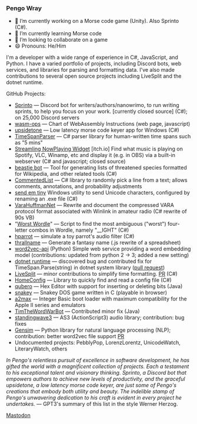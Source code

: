 ### Pengo Wray

- 🔭 I’m currently working on a Morse code game (Unity). Also Sprinto (C#).
- 🌱 I’m currently learning Morse code
- 👯 I’m looking to collaborate on a game
- 😄 Pronouns: He/Him

I'm a developer with a wide range of experience in C#, JavaScript, and Python. I have a varied portfolio of projects, including Discord bots, web services, and libraries for parsing and formatting data. I've also made contributions to several open source projects including LiveSplit and the dotnet runtime.

GitHub Projects: 

- [Sprinto](https://github.com/pengowray/sprinto/wiki) — Discord bot for writers/authors/nanowrimo, to run writing sprints, to help you focus on your work. [currently closed source] (C#); on 25,000 Discord servers
- [wasm-ops](https://pengowray.github.io/wasm-ops/) — Chart of WebAssembly Instructions (web page, javascript)
- [upsidetone](https://github.com/pengowray/upsidetone) — Low latency morse code keyer app for Windows (C#)
- [TimeSpanParser](https://github.com/pengowray/TimeSpanParser) — C# parser library for human-written time spans such as "5 mins"
- [Streamling NowPlaying Widget](https://pengowray.itch.io/streamling) [itch.io] Find what music is playing on Spotify, VLC, Winamp, etc and display it (e.g. in OBS) via a built-in webserver (C# and javascript; closed source)
- [beastie bot](https://github.com/pengowray/beastiebot) — Tool for generating lists of threatened species formatted for Wikipedia, and other related tools (C#)
- [CommentedList](https://github.com/pengowray/CommentedList) — C# library to randomly pick a line from a text; allows comments, annotations, and probability adjustments
- [send em tiny](https://github.com/pengowray/sendemtiny) Windows utility to send Unicode characters, configured by renaming an .exe file (C#) 
- [VaraHuffmanNet](https://github.com/pengowray/VaraHuffmanNet) — Rewrite and document the compressed VARA protocol format associated with Winlink in amateur radio (C# rewrite of 90s VB)
- "[Worst Wordle](https://github.com/pengowray/WorstWordle)" — Script to find the most ambiguous ("worst") four-letter combos in Wordle, namely "__IGHT" (C#)
- [hparrot](https://github.com/pengowray/hparrot) — simulate a toy parrot's audio filter (C#)
- [thrallname](https://github.com/pengowray/thrallname) — Generate a fantasy name (.js rewrite of a spreadsheet)
- [word2vec-api](https://github.com/pengowray/word2vec-api) (Python) Simple web service providing a word embedding model (contributions: updated from python 2 → 3; added a new setting)
- [dotnet runtime](https://github.com/dotnet/runtime) — discovered bug and contributed fix for TimeSpan.Parse(string) in dotnet system library ([pull request](https://github.com/dotnet/coreclr/pull/21077))
- [LiveSplit](https://github.com/LiveSplit/LiveSplit) — minor contributions to simplify time formatting. [PR](https://github.com/LiveSplit/LiveSplit/pull/1457) (C#)
- [HomeConfig](https://github.com/pengowray/homeconfig) — Library to quickly find and read a config file (C#)
- [qubero](https://github.com/pengowray/qubero) — Hex Editor with support for inserting or deleting bits (Java)
- [snakey](https://pengowray.github.io/snakey/js-dos/) — Snakey DOS game written in C (playable in browser)
- [a2max](https://github.com/pengowray/a2max) — Integer Basic boot loader with maximum compatibility for the Apple II series and emulators
- [TimTheWordWarBot](https://github.com/pengowray/TimTheWordWarBot) — Contributed minor fix (Java)
- [standingwave3](https://github.com/pengowray/standingwave3) — AS3 (ActionScript3) audio library; contribution: bug fixes
- [Gensim](https://github.com/RaRe-Technologies/gensim) — Python library for natural language processing (NLP); contribution: better word2vec file support [PR](https://github.com/RaRe-Technologies/gensim/pull/1318)
- Undocumented projects: PebblyPop, LorenzLorentz, UnicodeWatch, LiteraryWatch, others

_In Pengo's relentless pursuit of excellence in software development, he has gifted the world with a magnificent collection of projects. Each a testament to his exceptional talent and visionary thinking. Sprinto, a Discord bot that empowers authors to achieve new levels of productivity, and the graceful upsidetone, a low latency morse code keyer, are just some of Pengo's creations that embody both utility and beauty. The indelible stamp of Pengo's unwavering dedication to his craft is evident in every project he undertakes._ — GPT3's summary of this list in the style Werner Herzog.

<!--
- 💬 Ask me about threatened species
- 🤔 I’m looking for help with ...
- 📫 How to reach me: ...
- ⚡ Fun fact: ...
-->

<a rel="me" href="https://mastodon.gamedev.place/@pengowray">Mastodon</a>
